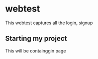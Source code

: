 # webtest
This webtest  captures all  the login, signup

## Starting my project
This will be containggin page 


